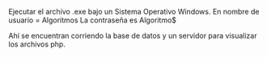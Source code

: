 Ejecutar el archivo .exe bajo un Sistema Operativo Windows.En nombre de usuario = AlgoritmosLa contraseña es Algoritmo$Ahí se encuentran corriendo la base de datos y un servidor para visualizar los archivos php.
